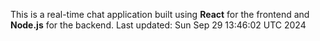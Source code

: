 This is a real-time chat application built using **React** for the frontend and **Node.js** for the backend.
Last updated: Sun Sep 29 13:46:02 UTC 2024
